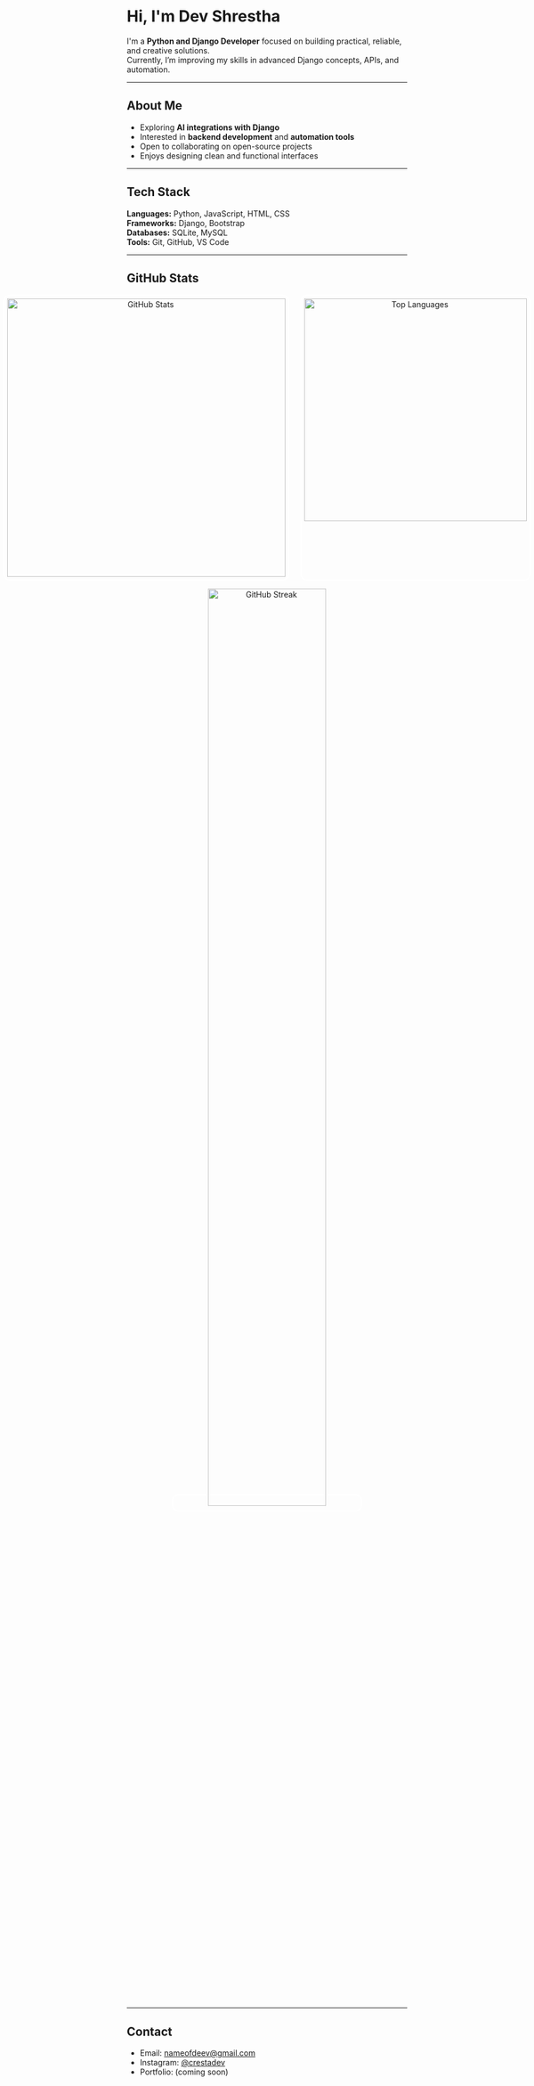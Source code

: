 # Hi, I'm Dev Shrestha

I'm a **Python and Django Developer** focused on building practical, reliable, and creative solutions.  
Currently, I’m improving my skills in advanced Django concepts, APIs, and automation.

---

## About Me
- Exploring **AI integrations with Django**
- Interested in **backend development** and **automation tools**
- Open to collaborating on open-source projects
- Enjoys designing clean and functional interfaces

---

## Tech Stack
**Languages:** Python, JavaScript, HTML, CSS  
**Frameworks:** Django, Bootstrap  
**Databases:** SQLite, MySQL  
**Tools:** Git, GitHub, VS Code

---

## GitHub Stats

<p align="center" style="display: flex; justify-content: center; gap: 20px;">
  <span style="border:2px solid #ffffff; padding:5px; border-radius:12px;">
    <img src="https://github-readme-stats.vercel.app/api?username=crestadev&show_icons=true&theme=transparent&hide_border=true" alt="GitHub Stats" width="500" />
  </span>
  <span style="border:2px solid #ffffff; padding:5px; border-radius:12px;">
    <img src="https://github-readme-stats.vercel.app/api/top-langs/?username=crestadev&layout=compact&theme=transparent&hide_border=true" alt="Top Languages" width="400" />
  </span>
</p>

<p align="center">
  <span style="border:2px solid #ffffff; padding:5px; border-radius:12px;">
    <img src="https://github-readme-streak-stats.herokuapp.com/?user=crestadev&theme=transparent&hide_border=true" alt="GitHub Streak" width="65%" />
  </span>
</p>







---


## Contact
- Email: [nameofdeev@gmail.com](mailto:nameofdeev@gmail.com)
- Instagram: [@crestadev](https://instagram.com/crestadev)
- Portfolio: (coming soon)
